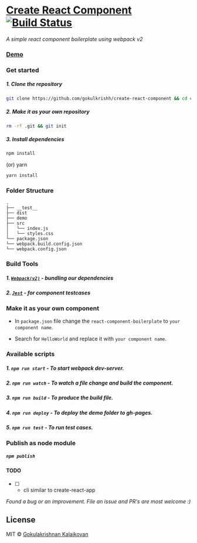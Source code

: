 # [Create React Component](https://gokulkrishh.github.io/create-react-component/) [![Build Status](https://travis-ci.org/gokulkrishh/create-react-component.svg?branch=master)](https://travis-ci.org/gokulkrishh/create-react-component)

*A simple react component boilerplate using webpack v2*

### [Demo](https://gokulkrishh.github.io/create-react-component/)

### Get started

##### 1. Clone the repository

```bash
git clone https://github.com/gokulkrishh/create-react-component && cd create-react-component
```

##### 2. Make it as your own repository

```bash 
rm -rf .git && git init
```

##### 3. Install dependencies

```bash
npm install
```

(or) yarn

```bash
yarn install
```

### Folder Structure

```
.
├── __test__
├── dist
├── demo
├── src
│   └── index.js
│   └── styles.css
└── package.json
└── webpack.build.config.json
└── webpack.config.json
```

### Build Tools

##### 1. [`Webpack(v2)`](https://webpack.js.org/) - bundling our dependencies

##### 2. [`Jest`](https://facebook.github.io/jest/docs/tutorial-react.html)        - for component testcases

### Make it as your own component

- In `package.json` file change the `react-component-boilerplate` to `your component name`.

- Search for `HelloWorld` and replace it with `your component name`.

### Available scripts

##### 1. `npm run start`  - To start webpack dev-server.

##### 2. `npm run watch`  - To watch a file change and build the component.

##### 3. `npm run build`  - To produce the build file.

##### 4. `npm run deploy` - To deploy the demo folder to gh-pages.

##### 5. `npm run test`   - To run test cases.


### Publish as node module

##### `npm publish`

#### TODO 

- [ ] - cli similar to create-react-app


*Found a bug or an improvement. File an issue and PR's are most welcome :)*

## License

MIT © [Gokulakrishnan Kalaikovan](https://github.com/gokulkrishh)
